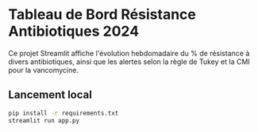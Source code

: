 # Tableau de Bord Résistance Antibiotiques 2024

Ce projet Streamlit affiche l'évolution hebdomadaire du % de résistance à divers antibiotiques, ainsi que les alertes selon la règle de Tukey et la CMI pour la vancomycine.

## Lancement local
```bash
pip install -r requirements.txt
streamlit run app.py
